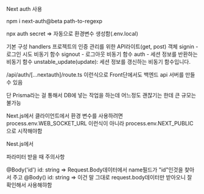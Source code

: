 
Next auth 사용

npm i next-auth@beta path-to-regexp 

npx auth secret => 자동으로 환경변수 생성함(.env.local)

기본 구성
handlers 프로젝트의 인증 관리를 위한 API라이트(get, post) 객체
signin - 로그인 시도 비동기 함수
signout - 로그아웃 비동기 함수
auth - 세션 정보를 반환하는 비동기 함수
unstable_update(update): 세션 정보를 갱신하는 비동기 함수입니다.

/api/auth/[...nextauth]/route.ts 이런식으로 Front단에서도 백엔드 api 서버를 만들 수 있음

단 Prisma라는 걸 통해서 DB에 넣는 작업을 하는데 어느정도 괜찮기는 한데 큰 규모는 불가능

Next.js에서 클라이언트에서 환경 변수를 사용하려면
process.env.WEB_SOCKET_URL 이런식이 아니라
process.env.NEXT_PUBLIC 으로 시작해야함

Nest.js에서

파라미터 받을 때 주의사항

@Body('id') id: string => Request.Body데이터에서 name필드가 "id"인것을 찾아서 주고
@Body() id: string => 이건 말 그대로 request.body데이터만 받아오니 잘 확인해서 사용해햐함
